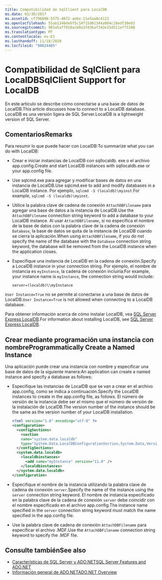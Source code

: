 ```yaml
---
title: Compatibilidad de SqlClient para LocalDB
ms.date: 03/30/2017
ms.assetid: cf796898-5575-46f2-ae6e-21e5aa8c4123
ms.openlocfilehash: 55ab1346de6f5c14f15d01344a984c18edf30e02
ms.sourcegitcommit: 965a5af7918acb0a3fd3baf342e15d511ef75188
ms.translationtype: MT
ms.contentlocale: es-ES
ms.lasthandoff: 11/18/2020
ms.locfileid: "94824485"
---
```

# <a name="sqlclient-support-for-localdb"></a><span data-ttu-id="c986b-102">Compatibilidad de SqlClient para LocalDB</span><span class="sxs-lookup"><span data-stu-id="c986b-102">SqlClient Support for LocalDB</span></span>

<span data-ttu-id="c986b-103">En este artículo se describe cómo conectarse a una base de datos de LocalDB.</span><span class="sxs-lookup"><span data-stu-id="c986b-103">This article discusses how to connect to a LocalDB database.</span></span> <span data-ttu-id="c986b-104">LocalDB es una versión ligera de SQL Server.</span><span class="sxs-lookup"><span data-stu-id="c986b-104">LocalDB is a lightweight version of SQL Server.</span></span>
  
## <a name="remarks"></a><span data-ttu-id="c986b-105">Comentarios</span><span class="sxs-lookup"><span data-stu-id="c986b-105">Remarks</span></span>
  
 <span data-ttu-id="c986b-106">Para resumir lo que puede hacer con LocalDB:</span><span class="sxs-lookup"><span data-stu-id="c986b-106">To summarize what you can do with LocalDB:</span></span>  
  
- <span data-ttu-id="c986b-107">Crear e iniciar instancias de LocalDB con sqllocaldb. exe o el archivo app.config.</span><span class="sxs-lookup"><span data-stu-id="c986b-107">Create and start LocalDB instances with sqllocaldb.exe or your app.config file.</span></span>  
  
- <span data-ttu-id="c986b-108">Use sqlcmd.exe para agregar y modificar bases de datos en una instancia de LocalDB.</span><span class="sxs-lookup"><span data-stu-id="c986b-108">Use sqlcmd.exe to add and modify databases in a LocalDB instance.</span></span> <span data-ttu-id="c986b-109">Por ejemplo, `sqlcmd -S (localdb)\myinst`.</span><span class="sxs-lookup"><span data-stu-id="c986b-109">For example, `sqlcmd -S (localdb)\myinst`.</span></span>  
  
- <span data-ttu-id="c986b-110">Utilice la palabra clave de cadena de conexión `AttachDBFilename` para agregar una base de datos a la instancia de LocalDB.</span><span class="sxs-lookup"><span data-stu-id="c986b-110">Use the `AttachDBFilename` connection string keyword to add a database to your LocalDB instance.</span></span> <span data-ttu-id="c986b-111">Al usar `AttachDBFilename`, si no especifica el nombre de la base de datos con la palabra clave de la cadena de conexión `Database`, la base de datos se quita de la instancia de LocalDB cuando se cierra la aplicación.</span><span class="sxs-lookup"><span data-stu-id="c986b-111">When using `AttachDBFilename`, if you do not specify the name of the database with the `Database` connection string keyword, the database will be removed from the LocalDB instance when the application closes.</span></span>  
  
- <span data-ttu-id="c986b-112">Especifique una instancia de LocalDB en la cadena de conexión.</span><span class="sxs-lookup"><span data-stu-id="c986b-112">Specify a LocalDB instance in your connection string.</span></span> <span data-ttu-id="c986b-113">Por ejemplo, el nombre de instancia es `myInstance`, la cadena de conexión incluiría:</span><span class="sxs-lookup"><span data-stu-id="c986b-113">For example, your instance name is `myInstance`, the connection string would include:</span></span>  
  
    `server=(localdb)\\myInstance`  
  
 <span data-ttu-id="c986b-114">`User Instance=True` no se permite al conectarse a una base de datos de LocalDB.</span><span class="sxs-lookup"><span data-stu-id="c986b-114">`User Instance=True` is not allowed when connecting to a LocalDB database.</span></span>  
  
<span data-ttu-id="c986b-115">Para obtener información acerca de cómo instalar LocalDB, vea [SQL Server Express LocalDB](/sql/database-engine/configure-windows/sql-server-express-localdb).</span><span class="sxs-lookup"><span data-stu-id="c986b-115">For information about installing LocalDB, see [SQL Server Express LocalDB](/sql/database-engine/configure-windows/sql-server-express-localdb).</span></span>
  
## <a name="programmatically-create-a-named-instance"></a><span data-ttu-id="c986b-116">Crear mediante programación una instancia con nombre</span><span class="sxs-lookup"><span data-stu-id="c986b-116">Programmatically Create a Named Instance</span></span>  

 <span data-ttu-id="c986b-117">Una aplicación puede crear una instancia con nombre y especificar una base de datos de la siguiente manera:</span><span class="sxs-lookup"><span data-stu-id="c986b-117">An application can create a named instance and specify a database as follows:</span></span>  
  
- <span data-ttu-id="c986b-118">Especifique las instancias de LocalDB que se van a crear en el archivo app.config, como se indica a continuación.</span><span class="sxs-lookup"><span data-stu-id="c986b-118">Specify the LocalDB instances to create in the app.config file, as follows.</span></span>  <span data-ttu-id="c986b-119">El número de versión de la instancia debe ser el mismo que el número de versión de la instalación de LocalDB.</span><span class="sxs-lookup"><span data-stu-id="c986b-119">The version number of the instance should be the same as the version number of your LocalDB installation.</span></span>  
  
    ```xml  
    <?xml version="1.0" encoding="utf-8" ?>  
    <configuration>  
      <configSections>  
        <section  
        name="system.data.localdb"  
        type="System.Data.LocalDBConfigurationSection,System.Data,Version=4.0.0.0,Culture=neutral,PublicKeyToken=b77a5c561934e089"/>  
      </configSections>  
      <system.data.localdb>  
        <localdbinstances>  
          <add name="myInstance" version="11.0" />  
        </localdbinstances>  
      </system.data.localdb>  
    </configuration>  
    ```  
  
- <span data-ttu-id="c986b-120">Especifique el nombre de la instancia utilizando la palabra clave de cadena de conexión `server`.</span><span class="sxs-lookup"><span data-stu-id="c986b-120">Specify the name of the instance using the `server` connection string keyword.</span></span>  <span data-ttu-id="c986b-121">El nombre de instancia especificado en la palabra clave de la cadena de conexión `server` debe coincidir con el nombre especificado en el archivo app.config.</span><span class="sxs-lookup"><span data-stu-id="c986b-121">The instance name specified in the `server` connection string keyword must match the name specified in the app.config file.</span></span>  
  
- <span data-ttu-id="c986b-122">Use la palabra clave de cadena de conexión `AttachDBFilename` para especificar el archivo .MDF.</span><span class="sxs-lookup"><span data-stu-id="c986b-122">Use the `AttachDBFilename` connection string keyword to specify the .MDF file.</span></span>  
  
## <a name="see-also"></a><span data-ttu-id="c986b-123">Consulte también</span><span class="sxs-lookup"><span data-stu-id="c986b-123">See also</span></span>

- [<span data-ttu-id="c986b-124">Características de SQL Server y ADO.NET</span><span class="sxs-lookup"><span data-stu-id="c986b-124">SQL Server Features and ADO.NET</span></span>](sql-server-features-and-adonet.md)
- [<span data-ttu-id="c986b-125">Información general de ADO.NET</span><span class="sxs-lookup"><span data-stu-id="c986b-125">ADO.NET Overview</span></span>](../ado-net-overview.md)
